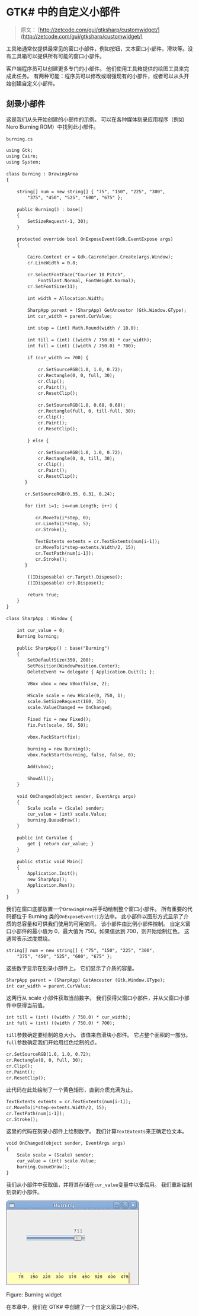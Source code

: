 # GTK# 中的自定义小部件 

> 原文： [http://zetcode.com/gui/gtksharp/customwidget/](http://zetcode.com/gui/gtksharp/customwidget/)

工具箱通常仅提供最常见的窗口小部件，例如按钮，文本窗口小部件，滑块等。没有工具箱可以提供所有可能的窗口小部件。

客户端程序员可以创建更多专门的小部件。 他们使用工具箱提供的绘图工具来完成此任务。 有两种可能：程序员可以修改或增强现有的小部件，或者可以从头开始创建自定义小部件。

## 刻录小部件

这是我们从头开始创建的小部件的示例。 可以在各种媒体刻录应用程序（例如 Nero Burning ROM）中找到此小部件。

`burning.cs`

```
using Gtk;
using Cairo;
using System;

class Burning : DrawingArea
{

    string[] num = new string[] { "75", "150", "225", "300", 
        "375", "450", "525", "600", "675" };

    public Burning() : base()
    {
        SetSizeRequest(-1, 30);
    }

    protected override bool OnExposeEvent(Gdk.EventExpose args)
    {

        Cairo.Context cr = Gdk.CairoHelper.Create(args.Window);
        cr.LineWidth = 0.8;

        cr.SelectFontFace("Courier 10 Pitch", 
            FontSlant.Normal, FontWeight.Normal);
        cr.SetFontSize(11);

        int width = Allocation.Width;

        SharpApp parent = (SharpApp) GetAncestor (Gtk.Window.GType);        
        int cur_width = parent.CurValue;

        int step = (int) Math.Round(width / 10.0);

        int till = (int) ((width / 750.0) * cur_width);
        int full = (int) ((width / 750.0) * 700);

        if (cur_width >= 700) {

            cr.SetSourceRGB(1.0, 1.0, 0.72);
            cr.Rectangle(0, 0, full, 30);
            cr.Clip();
            cr.Paint();
            cr.ResetClip();

            cr.SetSourceRGB(1.0, 0.68, 0.68);
            cr.Rectangle(full, 0, till-full, 30);    
            cr.Clip();
            cr.Paint();
            cr.ResetClip();

        } else { 

            cr.SetSourceRGB(1.0, 1.0, 0.72);
            cr.Rectangle(0, 0, till, 30);
            cr.Clip();
            cr.Paint();
            cr.ResetClip();
       }  

       cr.SetSourceRGB(0.35, 0.31, 0.24);

       for (int i=1; i<=num.Length; i++) {

           cr.MoveTo(i*step, 0);
           cr.LineTo(i*step, 5);    
           cr.Stroke();

           TextExtents extents = cr.TextExtents(num[i-1]);
           cr.MoveTo(i*step-extents.Width/2, 15);
           cr.TextPath(num[i-1]);
           cr.Stroke();
       }

        ((IDisposable) cr.Target).Dispose();                                      
        ((IDisposable) cr).Dispose();

        return true;
    }
}

class SharpApp : Window {

    int cur_value = 0;
    Burning burning;

    public SharpApp() : base("Burning")
    {
        SetDefaultSize(350, 200);
        SetPosition(WindowPosition.Center);
        DeleteEvent += delegate { Application.Quit(); };

        VBox vbox = new VBox(false, 2);

        HScale scale = new HScale(0, 750, 1);
        scale.SetSizeRequest(160, 35);
        scale.ValueChanged += OnChanged;

        Fixed fix = new Fixed();
        fix.Put(scale, 50, 50);

        vbox.PackStart(fix);

        burning = new Burning();
        vbox.PackStart(burning, false, false, 0);

        Add(vbox);

        ShowAll();
    }

    void OnChanged(object sender, EventArgs args)
    {
        Scale scale = (Scale) sender;
        cur_value = (int) scale.Value;
        burning.QueueDraw();
    }

    public int CurValue {
        get { return cur_value; }
    }

    public static void Main()
    {
        Application.Init();
        new SharpApp();
        Application.Run();
    }
}

```

我们在窗口底部放置一个`DrawingArea`并手动绘制整个窗口小部件。 所有重要的代码都位于 Burning 类的`OnExposeEvent()`方法中。 此小部件以图形方式显示了介质的总容量和可供我们使用的可用空间。 该小部件由比例小部件控制。 自定义窗口小部件的最小值为 0，最大值为 750。如果值达到 700，则开始绘制红色。 这通常表示过度燃烧。

```
string[] num = new string[] { "75", "150", "225", "300", 
    "375", "450", "525", "600", "675" };

```

这些数字显示在刻录小部件上。 它们显示了介质的容量。

```
SharpApp parent = (SharpApp) GetAncestor (Gtk.Window.GType);        
int cur_width = parent.CurValue;

```

这两行从 scale 小部件获取当前数字。 我们获得父窗口小部件，并从父窗口小部件中获得当前值。

```
int till = (int) ((width / 750.0) * cur_width);
int full = (int) ((width / 750.0) * 700);

```

`till`参数确定要绘制的总大小。 该值来自滑块小部件。 它占整个面积的一部分。 `full`参数确定我们开始用红色绘制的点。

```
cr.SetSourceRGB(1.0, 1.0, 0.72);
cr.Rectangle(0, 0, full, 30);
cr.Clip();
cr.Paint();
cr.ResetClip();

```

此代码在此处绘制了一个黄色矩形，直到介质充满为止。

```
TextExtents extents = cr.TextExtents(num[i-1]);
cr.MoveTo(i*step-extents.Width/2, 15);
cr.TextPath(num[i-1]);
cr.Stroke();

```

这里的代码在刻录小部件上绘制数字。 我们计算`TextExtents`来正确定位文本。

```
void OnChanged(object sender, EventArgs args)
{
    Scale scale = (Scale) sender;
    cur_value = (int) scale.Value;
    burning.QueueDraw();
}

```

我们从小部件中获取值，并将其存储在`cur_value`变量中以备后用。 我们重新绘制刻录的小部件。

![Burning widget](img/e2235d128fceb509a7f7200eb41349a0.jpg)

Figure: Burning widget

在本章中，我们在 GTK# 中创建了一个自定义窗口小部件。
